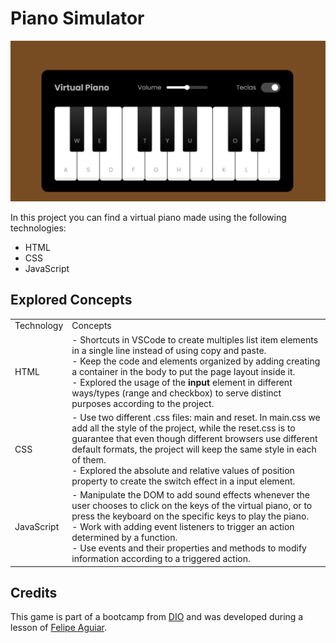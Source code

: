 # Piano Simulator

![](piano-simulator.png)

In this project you can find a virtual piano made using the following technologies:

- HTML
- CSS
- JavaScript

## Explored Concepts

|            |                                                                                                                                                                                                                                                                                                                                                                                             |
| ---------- | ------------------------------------------------------------------------------------------------------------------------------------------------------------------------------------------------------------------------------------------------------------------------------------------------------------------------------------------------------------------------------------------- |
| Technology | Concepts                                                                                                                                                                                                                                                                                                                                                                                    |
| HTML       | - Shortcuts in VSCode to create multiples list item elements in a single line instead of using copy and paste. <br> - Keep the code and elements organized by adding creating a container in the body to put the page layout inside it.<br> - Explored the usage of the **input** element in different ways/types (range and checkbox) to serve distinct purposes according to the project. |
| CSS        | - Use two different .css files: main and reset. In main.css we add all the style of the project, while the reset.css is to guarantee that even though different browsers use different default formats, the project will keep the same style in each of them.<br> - Explored the absolute and relative values of position property to create the switch effect in a input element.          |
| JavaScript | - Manipulate the DOM to add sound effects whenever the user chooses to click on the keys of the virtual piano, or to press the keyboard on the specific keys to play the piano.<br> - Work with adding event listeners to trigger an action determined by a function.<br> - Use events and their properties and methods to modify information according to a triggered action.              |

## Credits

This game is part of a bootcamp from [DIO](https://www.dio.me/en) and was developed during a lesson of [Felipe Aguiar](https://github.com/felipeAguiarCode).
